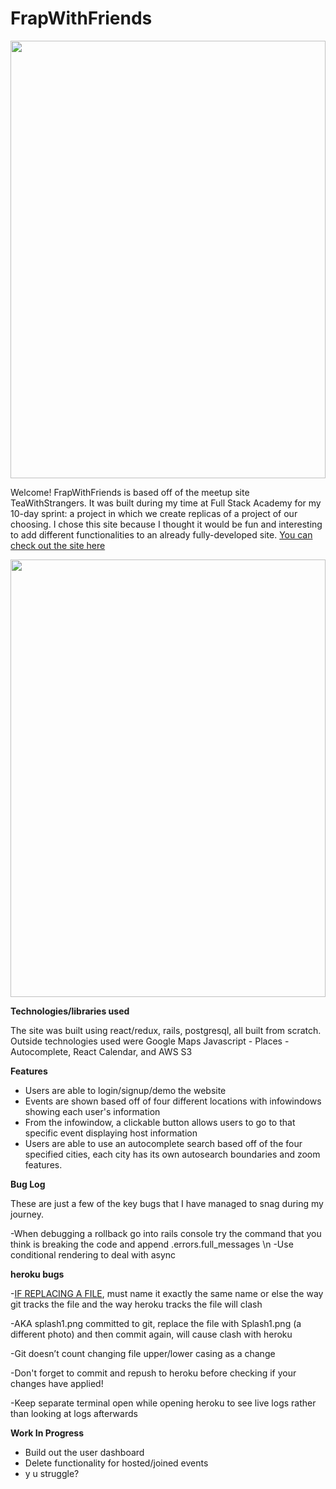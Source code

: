 # FrapWithFriends

<img width=100% height= 700px src="https://frapwithfriends1-seeds.s3.amazonaws.com/Screen+Shot+2019-10-11+at+9.53.09+AM.png" />

Welcome! FrapWithFriends is based off of the meetup site TeaWithStrangers. It was built during my time at Full Stack Academy for my 10-day sprint: a project in which we create replicas of a project of our choosing. I chose this site because I thought it would be fun and interesting to add different functionalities to an already fully-developed site. <a href="https://frapwithfriends.herokuapp.com/#/">You can check out the site here</a>

<img width=100% height=700px src="https://frapwithfriends1-seeds.s3.amazonaws.com/Screen+Shot+2019-10-11+at+11.45.44+AM.png" />

<strong>Technologies/libraries used</strong>

The site was built using react/redux, rails, postgresql, all built from scratch.
Outside technologies used were Google Maps Javascript - Places - Autocomplete, React Calendar, and AWS S3

<strong>Features</strong>
<ul>
  <li>Users are able to login/signup/demo the website</li>  
  <li>Events are shown based off of four different locations with infowindows showing each user's information</li>
  <li>From the infowindow, a clickable button allows users to go to that specific event displaying host information</li>
  <li>Users are able to use an autocomplete search based off of the four specified cities, each city has its own autosearch boundaries and zoom features.</li>
</ul>

<strong>Bug Log</strong>

These are just a few of the key bugs that I have managed to snag during my journey.

-When debugging a rollback go into rails console try the command that you think is breaking the code and append .errors.full_messages \n
-Use conditional rendering to deal with async

<strong>heroku bugs</strong>

<p>-<u>IF REPLACING A FILE</u>, must name it exactly the same name or else the way git tracks the file and the way heroku tracks the file will clash</p>
<p>-AKA splash1.png committed to git, replace the file with Splash1.png (a different photo) and then commit again, will cause clash with heroku</p>
<p>-Git doesn’t count changing file upper/lower casing as a change</p>
<p>-Don't forget to commit and repush to heroku before checking if your changes have applied!</p>
<p>-Keep separate terminal open while opening heroku to see live logs rather than looking at logs afterwards</p>

<strong>Work In Progress</strong>
<ul>
  <li>Build out the user dashboard</li>
  <li>Delete functionality for hosted/joined events</li>
  <li>y u struggle?</li>
</ul>

